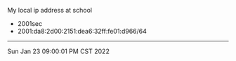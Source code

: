 My local ip address at school
* 2001sec
* 2001:da8:2d00:2151:dea6:32ff:fe01:d966/64

---
Sun Jan 23 09:00:01 PM CST 2022
